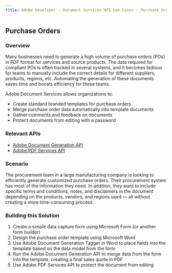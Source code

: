 ```yaml
---
title: Adobe Developer — Document Services API Use Cases — Purchase Orders
---
```


## Purchase Orders

### Overview

Many businesses need to generate a high volume of purchase orders (POs) in PDF format for services and source products. The data required for compliant POs is often tracked in several systems, and it becomes tedious for teams to manually include the correct details for different suppliers, products, regions, etc. Automating the generation of these documents saves time and boosts efficiency for these teams.

Adobe Document Services allows organizations to:

* Create standard branded templates for purchase orders
* Merge purchase order data automatically into template documents
* Gather comments and feedback on documents
* Protect documents from editing with a password

### Relevant APIs

* [Adobe Document Generation API](/src/pages/doc-generation.md)
* [Adobe PDF Services API](/src/pages/pdf-services.md)

### Scenario

The procurement team in a large manufacturing company is looking to efficiently generate customized purchase orders. Their procurement system has most of the information they need. In addition, they want to include specific terms and conditions, notes, and disclaimers in the document depending on the products, vendors, and regions used — all without creating a more time-consuming process.

### Building this Solution

1. Create a simple data capture form using Microsoft Form (or another form builder)
2. Design the purchase order template using Microsoft Word
3. Use Adobe Document Generation Tagger in Word to place fields into the template based on the data model from the form
4. Run the Adobe Document Generation API to merge data from the form into the template, creating a final sales quote in PDF
5. Use Adobe PDF Services API to protect the document from editing